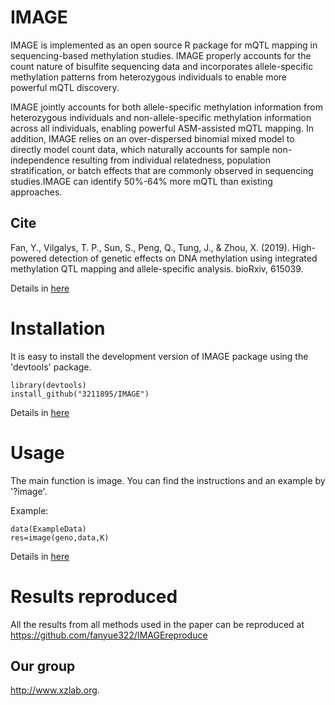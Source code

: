 # IMAGE
IMAGE is implemented as an open source R package for mQTL mapping in sequencing-based methylation studies. IMAGE properly accounts for the count nature of bisulfite sequencing data and incorporates allele-specific methylation patterns from heterozygous individuals to enable more powerful mQTL discovery. 

IMAGE jointly accounts for both allele-specific methylation information from heterozygous individuals and non-allele-specific methylation information across all individuals, enabling powerful ASM-assisted mQTL mapping. In addition, IMAGE relies on an over-dispersed binomial mixed model to directly model count data, which naturally accounts for sample non-independence resulting from individual relatedness, population stratification, or batch effects that are commonly observed in sequencing studies.IMAGE can identify 50%-64% more mQTL than existing approaches.

## Cite 

Fan, Y., Vilgalys, T. P., Sun, S., Peng, Q., Tung, J., & Zhou, X. (2019). High-powered detection of genetic effects on DNA methylation using integrated methylation QTL mapping and allele-specific analysis. bioRxiv, 615039.

Details in [here](https://fanyue322.github.io/about.html)

# Installation
It is easy to install the development version of IMAGE package using the 'devtools' package.
```
library(devtools)
install_github("3211895/IMAGE")
```
Details in [here](https://fanyue322.github.io/install.html)
# Usage
The main function is image. You can find the instructions and an example by '?image'.

Example:
```
data(ExampleData)
res=image(geno,data,K)
```
Details in [here](https://fanyue322.github.io/index.html)
# Results reproduced
All the results from all methods used in the paper can be reproduced at https://github.com/fanyue322/IMAGEreproduce

## Our group

 <http://www.xzlab.org>.
